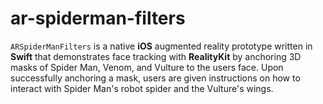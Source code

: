 # ar-spiderman-filters

`ARSpiderManFilters` is a native **iOS** augmented reality prototype written in **Swift** that demonstrates face tracking with **RealityKit** by anchoring 3D masks of Spider Man, Venom, and Vulture to the users face. Upon successfully anchoring a mask, users are given instructions on how to interact with Spider Man's robot spider and the Vulture's wings.
